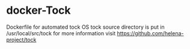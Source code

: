 docker-Tock
===========

Dockerfile for automated tock OS 
tock source directory is put in /usr/local/src/tock
for more information visit https://github.com/helena-project/tock
